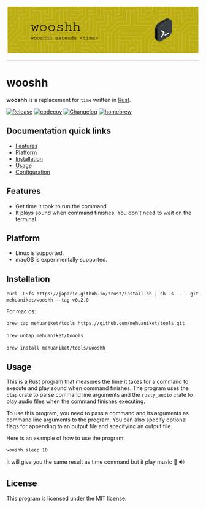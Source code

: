 <p align="center">
<img src="media/github-header-image.png" width="833"/>
</p>

<hr/>

# wooshh

**wooshh** is a replacement for `time` written in [Rust](https://www.rust-lang.org/).

[![Release](https://github.com/mehuaniket/wooshh/actions/workflows/release.yml/badge.svg?branch=main&event=release)](https://github.com/mehuaniket/wooshh/actions/workflows/release.yml)
[![codecov](https://codecov.io/gh/mehuaniket/woosh/branch/master/graph/badge.svg)](https://codecov.io/gh/mehuaniket/woosh)
[![Changelog](https://img.shields.io/badge/changelog-v0.1.0-green.svg)](https://github.com/mehuaniket/woosh/blob/master/CHANGELOG.md)
[![homebrew](https://img.shields.io/homebrew/v/wooshh.svg)](https://formulae.brew.sh/formula/wooshh)
<!-- [![Crates.io](https://img.shields.io/crates/v/wooshh.svg)](https://crates.io/crates/wooshh) -->
<!-- [![wooshh](https://snapcraft.io/wooshh/badge.svg)](https://snapcraft.io/wooshh) -->

## Documentation quick links

* [Features](#features)
* [Platform](#platform)
* [Installation](#installation)
* [Usage](#usage)
* [Configuration](#configuration)

## Features 

* Get time it took to run the command
* It plays sound when command finishes. You don't need to wait on the terminal.

## Platform 


* Linux is supported.
* macOS is experimentally supported.

## Installation


```
curl -LSfs https://japaric.github.io/trust/install.sh | sh -s -- --git mehuaniket/wooshh --tag v0.2.0
```

For mac os:

```
brew tap mehuaniket/tools https://github.com/mehuaniket/tools.git

brew untap mehuaniket/toools

brew install mehuaniket/tools/wooshh
```
## Usage 


This is a Rust program that measures the time it takes for a command to execute and play sound when command finishes. The program uses the `clap` crate to parse command line arguments and the `rusty_audio` crate to play audio files when the command finishes executing.

To use this program, you need to pass a command and its arguments as command line arguments to the program. You can also specify optional flags for appending to an output file and specifying an output file.

Here is an example of how to use the program:

```
wooshh sleep 10
```

It will give you the same result as time command but it play music :musical_note: 🔊
## License

This program is licensed under the MIT license.
